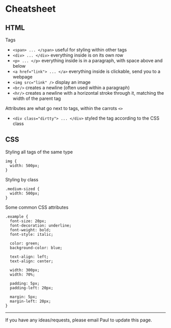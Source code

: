 # Cheatsheet

## HTML

Tags

- `<span> ... </span>` useful for styling within other tags
- `<div> ... </div>` everything inside is on its own row
- `<p> ... </p>` everything inside is in a paragraph, with space above and below
- `<a href="link"> ... </a>` everything inside is clickable, send you to a webpage
- `<img src="link" />` display an image
- `<br/>` creates a newline (often used within a paragraph)
- `<hr/>` creates a newline with a horizontal stroke through it, matching the width of the parent tag

Attributes are what go next to tags, within the carrots `<>`

- `<div class="dirtty"> ... </div>` styled the tag according to the CSS class

## CSS

Styling all tags of the same type
```
img {
  width: 500px;
}
```

Styling by class
```
.medium-sized {
  width: 500px;
}
```
Some common CSS attributes
```
.example {
  font-size: 20px;
  font-decoration: underline;
  font-weight: bold;
  font-style: italic;
  
  color: green;
  background-color: blue;
  
  text-align: left;
  text-align: center;
  
  width: 300px;
  width: 70%;
  
  padding: 5px;
  padding-left: 20px;
  
  margin: 5px;
  margin-left: 20px;
}
```

---
If you have any ideas/requests, please email Paul to update this page.
